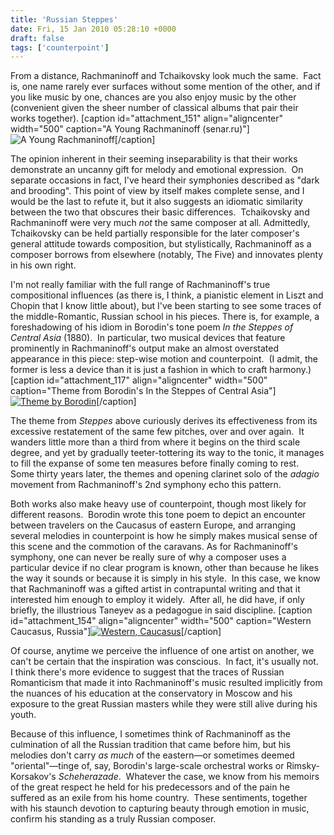 ```yaml
---
title: 'Russian Steppes'
date: Fri, 15 Jan 2010 05:28:10 +0000
draft: false
tags: ['counterpoint']
---
```


From a distance, Rachmaninoff and Tchaikovsky look much the same.  Fact is, one name rarely ever surfaces without some mention of the other, and if you like music by one, chances are you also enjoy music by the other (convenient given the sheer number of classical albums that pair their works together). \[caption id="attachment\_151" align="aligncenter" width="500" caption="A Young Rachmaninoff (senar.ru)"\]![A Young Rachmaninoff](https://alexchao-blog-media.s3.amazonaws.com/2021/07/a0e20-rach-young.jpg "A Young Rachmaninoff")\[/caption\]

The opinion inherent in their seeming inseparability is that their works demonstrate an uncanny gift for melody and emotional expression.  On separate occasions in fact, I've heard their symphonies described as "dark and brooding". This point of view by itself makes complete sense, and I would be the last to refute it, but it also suggests an idiomatic similarity between the two that obscures their basic differences.  Tchaikovsky and Rachmaninoff were very much _not_ the same composer at all. Admittedly, Tchaikovsky can be held partially responsible for the later composer's general attitude towards composition, but stylistically, Rachmaninoff as a composer borrows from elsewhere (notably, The Five) and innovates plenty in his own right.

I'm not really familiar with the full range of Rachmaninoff's true compositional influences (as there is, I think, a pianistic element in Liszt and Chopin that I know little about), but I've been starting to see some traces of the middle-Romantic, Russian school in his pieces. There is, for example, a foreshadowing of his idiom in Borodin's tone poem _In the Steppes of Central Asia_ (1880).  In particular, two musical devices that feature prominently in Rachmaninoff's output make an almost overstated appearance in this piece: step-wise motion and counterpoint.  (I admit, the former is less a device than it is just a fashion in which to craft harmony.) \[caption id="attachment\_117" align="aligncenter" width="500" caption="Theme from Borodin's In the Steppes of Central Asia"\][![Theme by Borodin](https://alexchao-blog-media.s3.amazonaws.com/2021/07/4c0e6-borodin-steppes-theme.jpg "Theme from In the Steppes of Central Asia")](https://alexchao-blog-media.s3.amazonaws.com/2021/07/b54ed-borodin-steppes-theme-full.gif "Theme by Borodin")\[/caption\]

The theme from _Steppes_ above curiously derives its effectiveness from its excessive restatement of the same few pitches, over and over again.  It wanders little more than a third from where it begins on the third scale degree, and yet by gradually teeter-tottering its way to the tonic, it manages to fill the expanse of some ten measures before finally coming to rest.  Some thirty years later, the themes and opening clarinet solo of the _adagio_ movement from Rachmaninoff's 2nd symphony echo this pattern.

Both works also make heavy use of counterpoint, though most likely for different reasons.  Borodin wrote this tone poem to depict an encounter between travelers on the Caucasus of eastern Europe, and arranging several melodies in counterpoint is how he simply makes musical sense of this scene and the commotion of the caravans. As for Rachmaninoff's symphony, one can never be really sure of why a composer uses a particular device if no clear program is known, other than because he likes the way it sounds or because it is simply in his style.  In this case, we know that Rachmaninoff was a gifted artist in contrapuntal writing and that it interested him enough to employ it widely.  After all, he did have, if only briefly, the illustrious Taneyev as a pedagogue in said discipline. \[caption id="attachment\_154" align="aligncenter" width="500" caption="Western Caucasus, Russia"\][![Western, Caucasus](https://alexchao-blog-media.s3.amazonaws.com/2021/07/af7b7-4161542017_ff67479dd5.jpg "Western Caucasus")](http://www.flickr.com/photos/44048622@N05/4161542017/)\[/caption\]

Of course, anytime we perceive the influence of one artist on another, we can't be certain that the inspiration was conscious.  In fact, it's usually not.  I think there's more evidence to suggest that the traces of Russian Romanticism that made it into Rachmaninoff's music resulted implicitly from the nuances of his education at the conservatory in Moscow and his exposure to the great Russian masters while they were still alive during his youth.

Because of this influence, I sometimes think of Rachmaninoff as the culmination of all the Russian tradition that came before him, but his melodies don't carry _as much_ of the eastern—or sometimes deemed "oriental"—tinge of, say, Borodin's large-scale orchestral works or Rimsky-Korsakov's _Scheherazade_.  Whatever the case, we know from his memoirs of the great respect he held for his predecessors and of the pain he suffered as an exile from his home country.  These sentiments, together with his staunch devotion to capturing beauty through emotion in music, confirm his standing as a truly Russian composer.
